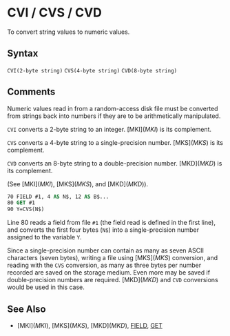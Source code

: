# CVI / CVS / CVD

To convert string values to numeric values.

## Syntax

`CVI(2-byte string)`
`CVS(4-byte string)`
`CVD(8-byte string)`

## Comments

Numeric values read in from a random-access disk file must be converted from strings back into numbers if they are to be arithmetically manipulated.

`CVI` converts a 2-byte string to an integer. [MKI$](MKI$) is its complement.

`CVS` converts a 4-byte string to a single-precision number. [MKS$](MKS$) is its complement.

`CVD` converts an 8-byte string to a double-precision number. [MKD$](MKD$) is its complement.

(See [MKI$](MKI$), [MKS$](MKS$), and [MKD$](MKD$)).

```vb
70 FIELD #1, 4 AS N$, 12 AS B$...
80 GET #1
90 Y=CVS(N$)
```

Line 80 reads a field from file `#1` (the field read is defined in the first line), and converts the first four bytes (`N$`) into a single-precision number assigned to the variable `Y`.

Since a single-precision number can contain as many as seven ASCII characters (seven bytes), writing a file using [MKS$](MKS$) conversion, and reading with the `CVS` conversion, as many as three bytes per number recorded are saved on the storage medium. Even more may be saved if double-precision numbers are required. [MKD$](MKD$) and `CVD` conversions would be used in this case.

## See Also

* [MKI$](MKI$), [MKS$](MKS$), [MKD$](MKD$), [FIELD](FIELD), [GET](GET)
